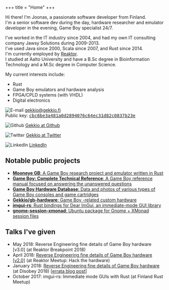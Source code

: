 +++
title = "Home"
+++

Hi there! I'm Joonas, a passionate software developer from Finland.\
I'm a senior software dev during the day, hardware researcher and emulator
developer in the evening, Game Boy specialist 24/7.

I've worked in the IT industry since 2004, and had my own IT consulting company
Jawsy Solutions during 2009-2013.\
I've used Java since 2000, Scala since 2007, and Rust since 2014.\
I'm currently employed by [Reaktor](https://www.reaktor.com).\
I studied at Aalto University and have a B.Sc degree in Bioinformation
Technology and a M.Sc degree in Computer Science.

My current interests include:

* Rust
* Game Boy emulators and hardware analysis
* FPGA/CPLD systems (with VHDL)
* Digital electronics

<div id="home-links">

![E-mail](images/email.png) gekkio@gekkio.fi\
Public key: <a style="font-family: monospace" href="publickey.gekkio@gekkio.fi.asc">cbc6be3a481a0d2894076c64ec31d82c0837b23e</a>

![Github](images/github.png) [Gekkio at Github](https://github.com/Gekkio)

![Twitter](images/twitter.png) [Gekkio at Twitter](https://twitter.com/gekkio)

![LinkedIn](images/linkedin.png) [LinkedIn](https://www.linkedin.com/in/gekkio/)

</div>

## Notable public projects

* [**Mooneye GB**: A Game Boy research project and emulator written in Rust](https://github.com/Gekkio/mooneye-gb)
* [**Game Boy: Complete Technical Reference**: A Game Boy reference manual focused on answering the unanswered questions](https://github.com/Gekkio/gb-ctr)
* [**Game Boy Hardware Database**: Data and photos of various types of Game Boy consoles and game cartridges](https://gbhwdb.gekkio.fi)
* [**Gekkio/gb-hardware**: Game Boy -related custom hardware](https://github.com/Gekkio/gb-hardware)
* [**imgui-rs**: Rust bindings for Dear ImGui, an immediate-mode GUI library](https://github.com/Gekkio/imgui-rs)
* [**gnome-session-xmonad**: Ubuntu package for Gnome + XMonad session files](https://github.com/Gekkio/gnome-session-xmonad)

## Talks I've given

* May 2018: Reverse Engineering fine details of Game Boy hardware [v3.0] (at Reaktor Breakpoint 2018)
* April 2018: [Reverse Engineering fine details of Game Boy hardware [v2.0]](https://youtu.be/2K5FIGQ2Hxk) (at Reaktor Meetup: Hack the hardware)
* January 2018: [Reverse Engineering fine details of Game Boy hardware](https://youtu.be/GBYwjch6oEE) (at Disobey 2018) [[errata blog post](@/blog/2018/errata-for-reverse-engineering-fine-details-of-game-boy-hardware.md)]
* October 2017: imgui-rs: Immediate mode GUIs with Rust (at Finland Rust Meetup)
